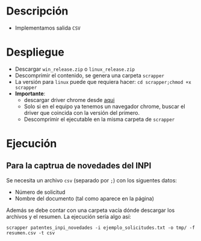 # Descripción

* Implementamos salida `CSV`

# Despliegue

* Descargar `win_release.zip` o `linux_release.zip`
* Descomprimir el contenido, se genera una carpeta `scrapper`
* La versión para `linux` puede que requiera hacer: `cd scrapper;chmod +x scrapper`
* **Importante**:
    - descargar driver chrome desde [aqui][chrome] 
    - Solo si en el equipo ya tenemos un navegador chrome, buscar el driver que
    coincida con la versión del primero. 
    - Descomprimir el ejecutable en la misma carpeta de `scrapper`


# Ejecución

## Para la captrua de novedades del **INPI**

Se necesita un archivo `csv` (separado por `;`) con los siguentes datos:

* Número de solicitud
* Nombre del documento (tal como aparece en la página)

Además se debe contar con una carpeta vacía dónde descargar los archivos y el
resumen. La ejecución sería algo así: 

    scrapper patentes_inpi_novedades -i ejemplo_solicitudes.txt -o tmp/ -f resumen.csv -t csv


[chrome]: https://chromedriver.chromium.org/downloads